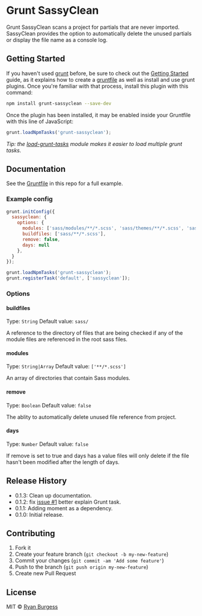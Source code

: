 Grunt SassyClean
================

Grunt SassyClean scans a project for partials that are never imported. SassyClean provides the option to automatically delete the unused partials or display the file name as a console log.

## Getting Started

If you haven't used [grunt][] before, be sure to check out the [Getting Started][] guide, as it explains how to create a [gruntfile][Getting Started] as well as install and use grunt plugins. Once you're familiar with that process, install this plugin with this command:

```sh
npm install grunt-sassyclean --save-dev
```

Once the plugin has been installed, it may be enabled inside your Gruntfile with this line of JavaScript:

```js
grunt.loadNpmTasks('grunt-sassyclean');
```

*Tip: the [load-grunt-tasks](https://github.com/sindresorhus/load-grunt-tasks) module makes it easier to load multiple grunt tasks.*

[grunt]: http://gruntjs.com
[Getting Started]: https://github.com/gruntjs/grunt/wiki/Getting-started


## Documentation

See the [Gruntfile](Gruntfile.js) in this repo for a full example.


### Example config

```js
grunt.initConfig({
  sassyclean: {
    options: {
      modules: ['sass/modules/**/*.scss', 'sass/themes/**/*.scss', 'sass/layout/**/*.scss', 'sass/base/**/*.scss'],
      buildfiles: ['sass/**/*.scss'],
      remove: false,
      days: null
    },
  }
});

grunt.loadNpmTasks('grunt-sassyclean');
grunt.registerTask('default', ['sassyclean']);
```

### Options

#### buildfiles
Type: `String`
Default value: `sass/`

A reference to the directory of files that are being checked if any of the module files are referenced in the root sass files.

#### modules
Type: `String|Array`
Default value: `['**/*.scss']`

An array of directories that contain Sass modules.

#### remove
Type: `Boolean`
Default value: `false`

The ablity to automatically delete unused file reference from project.

#### days
Type: `Number`
Default value: `false`

If remove is set to true and days has a value files will only delete if the file hasn't been modified after the length of days.

## Release History
* 0.1.3: Clean up documentation.
* 0.1.2: fix [issue #1](https://github.com/ryanburgess/grunt-sassyclean/issues/1) better explain Grunt task.
* 0.1.1: Adding moment as a dependency.
* 0.1.0: Initial release.

## Contributing

1. Fork it
2. Create your feature branch (`git checkout -b my-new-feature`)
3. Commit your changes (`git commit -am 'Add some feature'`)
4. Push to the branch (`git push origin my-new-feature`)
5. Create new Pull Request


## License

MIT © [Ryan Burgess](http://ryanburgess.com)
